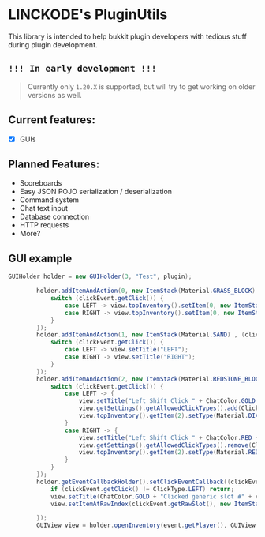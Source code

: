 # LINCKODE's PluginUtils

This library is intended to help bukkit plugin developers with tedious stuff during plugin development.

## `!!! In early development !!!`

> Currently only `1.20.X` is supported, but will try to get working on older versions as well.

## Current features:

- [x] GUIs

## Planned Features:




- Scoreboards
- Easy JSON POJO serialization / deserialization
- Command system
- Chat text input
- Database connection
- HTTP requests
- More?

## GUI example
```java
GUIHolder holder = new GUIHolder(3, "Test", plugin);

        holder.addItemAndAction(0, new ItemStack(Material.GRASS_BLOCK) , (clickEvent, view) -> {
            switch (clickEvent.getClick()) {
                case LEFT -> view.topInventory().setItem(0, new ItemStack(Material.DIRT));
                case RIGHT -> view.topInventory().setItem(0, new ItemStack(Material.GRASS_BLOCK));
            }
        });
        holder.addItemAndAction(1, new ItemStack(Material.SAND) , (clickEvent, view) -> {
            switch (clickEvent.getClick()) {
                case LEFT -> view.setTitle("LEFT");
                case RIGHT -> view.setTitle("RIGHT");
            }
        });
        holder.addItemAndAction(2, new ItemStack(Material.REDSTONE_BLOCK) , (clickEvent, view) -> {
            switch (clickEvent.getClick()) {
                case LEFT -> {
                    view.setTitle("Left Shift Click " + ChatColor.GOLD + "enabled");
                    view.getSettings().getAllowedClickTypes().add(ClickType.SHIFT_LEFT);
                    view.topInventory().getItem(2).setType(Material.DIAMOND_BLOCK);
                }
                case RIGHT -> {
                    view.setTitle("Left Shift Click " + ChatColor.RED + "disabled");
                    view.getSettings().getAllowedClickTypes().remove(ClickType.SHIFT_LEFT);
                    view.topInventory().getItem(2).setType(Material.REDSTONE_BLOCK);
                }
            }
        });
        holder.getEventCallbackHolder().setClickEventCallback((clickEvent, view) -> {
            if (clickEvent.getClick() != ClickType.LEFT) return;
            view.setTitle(ChatColor.GOLD + "Clicked generic slot #" + clickEvent.getRawSlot());
            view.setItemAtRawIndex(clickEvent.getRawSlot(), new ItemStack(Material.GOLDEN_APPLE));

        });
        GUIView view = holder.openInventory(event.getPlayer(), GUIView.GUIViewSettings.defaults());
```
